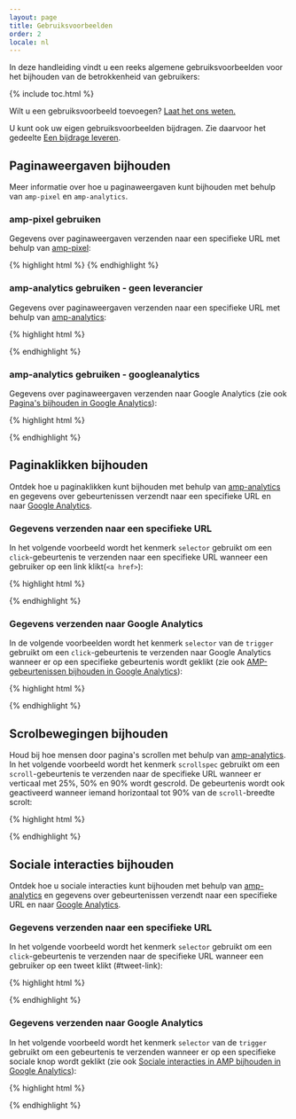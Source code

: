 ```yaml
---
layout: page
title: Gebruiksvoorbeelden
order: 2
locale: nl
---
```


In deze handleiding vindt u een reeks algemene gebruiksvoorbeelden voor het bijhouden van de betrokkenheid van gebruikers:

{% include toc.html %}

Wilt u een gebruiksvoorbeeld toevoegen? 
[Laat het ons weten.](https://github.com/ampproject/docs/issues/new)

U kunt ook uw eigen gebruiksvoorbeelden bijdragen.
Zie daarvoor het gedeelte [Een bijdrage leveren](https://www.ampproject.org/docs/support/contribute.html).

## Paginaweergaven bijhouden

Meer informatie over hoe u paginaweergaven kunt bijhouden met behulp van `amp-pixel` en `amp-analytics`. 

### amp-pixel gebruiken

Gegevens over paginaweergaven verzenden naar een specifieke URL met behulp van 
[amp-pixel](/docs/reference/amp-pixel.html):

{% highlight html %}
<amp-pixel src="https://foo.com/pixel?"></amp-pixel>
{% endhighlight %}

### amp-analytics gebruiken - geen leverancier

Gegevens over paginaweergaven verzenden naar een specifieke URL met behulp van 
[amp-analytics](/docs/reference/extended/amp-analytics.html):

{% highlight html %}
<amp-analytics>
<script type="application/json">
{
  "requests": {
    "pageview": "https://example.com/analytics?url=${canonicalUrl}&title=${title}&acct=${account}"
  },
  "vars": {
    "account": "ABC123"
  },
  "triggers": {
    "trackPageview": {
      "on": "visible",
      "request": "pageview"
    }
  }
}
</script>
</amp-analytics>
{% endhighlight %}

### amp-analytics gebruiken - googleanalytics

Gegevens over paginaweergaven verzenden naar Google Analytics
(zie ook [Pagina's bijhouden in Google Analytics](https://developers.google.com/analytics/devguides/collection/amp-analytics/#page_tracking)): 

{% highlight html %}
<amp-analytics type="googleanalytics" id="analytics1">
<script type="application/json">
{
  "vars": {
    "account": "UA-XXXXX-Y"  // Replace with your property ID.
  },
  "triggers": {
    "trackPageview": {  // Trigger names can be any string. trackPageview is not a required name.
      "on": "visible",
      "request": "pageview"
    }
  }
}
</script>
</amp-analytics>
{% endhighlight %}

## Paginaklikken bijhouden

Ontdek hoe u paginaklikken kunt bijhouden met behulp van 
[amp-analytics](/docs/reference/extended/amp-analytics.html) en 
gegevens over gebeurtenissen verzendt naar een specifieke URL en naar 
[Google Analytics](https://developers.google.com/analytics/devguides/collection/amp-analytics/).

### Gegevens verzenden naar een specifieke URL

In het volgende voorbeeld wordt het kenmerk `selector` gebruikt om een `click`-gebeurtenis 
te verzenden naar een specifieke URL wanneer een gebruiker op een link klikt(`<a href>`):

{% highlight html %}
<amp-analytics>
<script type="application/json">
{
  "requests": {
    "event": "https://example.com/analytics?eid=${eventId}&elab=${eventLabel}&acct=${account}"
  },
  "vars": {
    "account": "ABC123"
  },
  "triggers": {
    "trackAnchorClicks": {
      "on": "click",
      "selector": "a",
      "request": "event",
      "vars": {
        "eventId": "42",
        "eventLabel": "clicked on a link"
      }
    }
  }
}
</script>
</amp-analytics>
{% endhighlight %}

### Gegevens verzenden naar Google Analytics

In de volgende voorbeelden wordt het kenmerk `selector` van de `trigger`
gebruikt om een `click`-gebeurtenis te verzenden naar Google Analytics wanneer er op een specifieke gebeurtenis wordt geklikt
(zie ook
[AMP-gebeurtenissen bijhouden in Google Analytics](https://developers.google.com/analytics/devguides/collection/amp-analytics/#event_tracking)):

{% highlight html %}
<amp-analytics type="googleanalytics" id="analytics3">
<script type="application/json">
{
  "vars": {
    "account": "UA-XXXXX-Y"  // Replace with your property ID.
  },
  "triggers": {
    "trackClickOnHeader" : {
      "on": "click",
      "selector": "#header",
      "request": "event",
      "vars": {
        "eventCategory": "ui-components",
        "eventAction": "header-click"
      }
    }
  }
}
</script>
</amp-analytics>
{% endhighlight %}

## Scrolbewegingen bijhouden

Houd bij hoe mensen door pagina's scrollen met behulp van [amp-analytics](/docs/reference/extended/amp-analytics.html).
In het volgende voorbeeld wordt het kenmerk `scrollspec` gebruikt om een `scroll`-gebeurtenis 
te verzenden naar de specifieke URL wanneer er verticaal met 25%, 50% en 90% wordt gescrold.
De gebeurtenis wordt ook geactiveerd wanneer iemand horizontaal
tot 90% van de `scroll`-breedte scrolt:

{% highlight html %}
<amp-analytics>
<script type="application/json">
{
  "requests": {
    "event": "https://example.com/analytics?eid=${eventId}&elab=${eventLabel}&acct=${account}"
  },
  "vars": {
    "account": "ABC123"
  },
  "triggers": {
    "scrollPings": {
      "on": "scroll",
      "scrollSpec": {
        "verticalBoundaries": [25, 50, 90],
        "horizontalBoundaries": [90]
      }
    }
  }
}
</script>
</amp-analytics>
{% endhighlight %}

## Sociale interacties bijhouden

Ontdek hoe u sociale interacties kunt bijhouden met behulp van 
[amp-analytics](/docs/reference/extended/amp-analytics.html) en 
gegevens over gebeurtenissen verzendt naar een specifieke URL en naar 
[Google Analytics](https://developers.google.com/analytics/devguides/collection/amp-analytics/).

### Gegevens verzenden naar een specifieke URL

In het volgende voorbeeld wordt het kenmerk `selector` gebruikt om een `click`-gebeurtenis
te verzenden naar de specifieke URL wanneer een gebruiker op een tweet klikt (#tweet-link):

{% highlight html %}
<amp-analytics>
<script type="application/json">
{
  "requests": {
    "event": "https://example.com/analytics?eid=${eventId}&elab=${eventLabel}&acct=${account}"
  },
  "vars": {
    "account": "ABC123"
  },
  "triggers": {
    "trackClickOnTwitterLink": {
      "on": "click",
      "selector": "#tweet-link",
      "request": "event",
      "vars": {
        "eventId": "43",
        "eventLabel": "clicked on a tweet link"
      }
    }
  }
}
</script>
</amp-analytics>
{% endhighlight %}

### Gegevens verzenden naar Google Analytics

In het volgende voorbeeld wordt het kenmerk `selector` van de `trigger`
gebruikt om een gebeurtenis te verzenden wanneer er op een specifieke sociale knop wordt geklikt
(zie ook
[Sociale interacties in AMP bijhouden in Google Analytics](https://developers.google.com/analytics/devguides/collection/amp-analytics/#social_interactions)):

{% highlight html %}
<amp-analytics type="googleanalytics" id="analytics4">
<script type="application/json">
{
  "vars": {
    "account": "UA-XXXXX-Y" // Replace with your property ID.
  },
  "triggers": {
    "trackClickOnTwitterLink" : {
      "on": "click",
      "selector": "#tweet-link",
      "request": "social",
      "vars": {
          "socialNetwork": "twitter",
          "socialAction": "tweet",
          "socialTarget": "https://www.examplepetstore.com"
      }
    }
  }
}
</script>
</amp-analytics>
{% endhighlight %}
